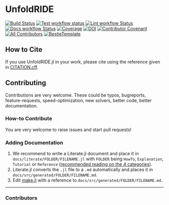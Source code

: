 # UnfoldRIDE
<!---
[![Stable Documentation](https://img.shields.io/badge/docs-stable-blue.svg)](https://unfoldtoolbox.github.io/UnfoldRIDE.jl/stable)
[![In development documentation](https://img.shields.io/badge/docs-dev-blue.svg)](https://unfoldtoolbox.github.io/UnfoldRIDE.jl/dev)
-->
[![Build Status](https://github.com/unfoldtoolbox/UnfoldRIDE.jl/workflows/Test/badge.svg)](https://github.com/unfoldtoolbox/UnfoldRIDE.jl/actions)
[![Test workflow status](https://github.com/unfoldtoolbox/UnfoldRIDE.jl/actions/workflows/Test.yml/badge.svg?branch=main)](https://github.com/unfoldtoolbox/UnfoldRIDE.jl/actions/workflows/Test.yml?query=branch%3Amain)
[![Lint workflow Status](https://github.com/unfoldtoolbox/UnfoldRIDE.jl/actions/workflows/Lint.yml/badge.svg?branch=main)](https://github.com/unfoldtoolbox/UnfoldRIDE.jl/actions/workflows/Lint.yml?query=branch%3Amain)
[![Docs workflow Status](https://github.com/unfoldtoolbox/UnfoldRIDE.jl/actions/workflows/Docs.yml/badge.svg?branch=main)](https://github.com/unfoldtoolbox/UnfoldRIDE.jl/actions/workflows/Docs.yml?query=branch%3Amain)
[![Coverage](https://codecov.io/gh/unfoldtoolbox/UnfoldRIDE.jl/branch/main/graph/badge.svg)](https://codecov.io/gh/unfoldtoolbox/UnfoldRIDE.jl)
[![DOI](https://zenodo.org/badge/DOI/FIXME)](https://doi.org/FIXME)
[![Contributor Covenant](https://img.shields.io/badge/Contributor%20Covenant-2.1-4baaaa.svg)](CODE_OF_CONDUCT.md)
[![All Contributors](https://img.shields.io/github/all-contributors/unfoldtoolbox/UnfoldRIDE.jl?labelColor=5e1ec7&color=c0ffee&style=flat-square)](#contributors)
[![BestieTemplate](https://img.shields.io/endpoint?url=https://raw.githubusercontent.com/JuliaBesties/BestieTemplate.jl/main/docs/src/assets/badge.json)](https://github.com/JuliaBesties/BestieTemplate.jl)

## How to Cite

If you use UnfoldRIDE.jl in your work, please cite using the reference given in [CITATION.cff](https://github.com/unfoldtoolbox/UnfoldRIDE.jl/blob/main/CITATION.cff).

## Contributing
Contributions are very welcome. These could be typos, bugreports, feature-requests, speed-optimization, new solvers, better code, better documentation.

### How-to Contribute

You are very welcome to raise issues and start pull requests!

### Adding Documentation

1. We recommend to write a Literate.jl document and place it in `docs/literate/FOLDER/FILENAME.jl` with `FOLDER` being `HowTo`, `Explanation`, `Tutorial` or `Reference` ([recommended reading on the 4 categories](https://documentation.divio.com/)).
2. Literate.jl converts the `.jl` file to a `.md` automatically and places it in `docs/src/generated/FOLDER/FILENAME.md`.
3. Edit [make.jl](https://github.com/unfoldtoolbox/UnfoldRIDE.jl/blob/main/docs/make.jl) with a reference to `docs/src/generated/FOLDER/FILENAME.md`.

---

### Contributors

<!-- ALL-CONTRIBUTORS-LIST:START - Do not remove or modify this section -->
<!-- prettier-ignore-start -->
<!-- markdownlint-disable -->

<!-- markdownlint-restore -->
<!-- prettier-ignore-end -->

<!-- ALL-CONTRIBUTORS-LIST:END -->
